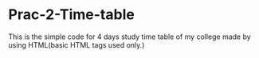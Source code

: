 # Prac-2-Time-table
This is the simple code for 4 days study time table of my college made by using HTML(basic HTML tags used only.)
